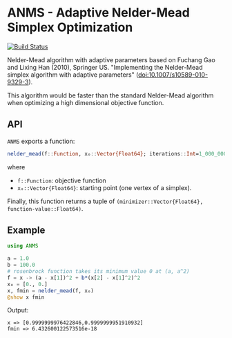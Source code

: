 # ANMS - Adaptive Nelder-Mead Simplex Optimization

[![Build Status](https://travis-ci.org/bicycle1885/ANMS.jl.svg?branch=master)](https://travis-ci.org/bicycle1885/ANMS.jl)

Nelder-Mead algorithm with adaptive parameters based on Fuchang Gao and Lixing Han (2010), Springer US. "Implementing the Nelder-Mead simplex algorithm with adaptive parameters" ([doi:10.1007/s10589-010-9329-3](http://link.springer.com/article/10.1007/s10589-010-9329-3)).

This algorithm would be faster than the standard Nelder-Mead algorithm when optimizing a high dimensional objective function.

## API

`ANMS` exports a function:

```julia
nelder_mead(f::Function, x₀::Vector{Float64}; iterations::Int=1_000_000, ftol::Float64=1.0e-8, xtol::Float64=1.0e-8)
```

where

* `f::Function`: objective function
* `x₀::Vector{Float64}`: starting point (one vertex of a simplex).

Finally, this function returns a tuple of `(minimizer::Vector{Float64}, function-value::Float64)`.


## Example

```julia
using ANMS

a = 1.0
b = 100.0
# rosenbrock function takes its minimum value 0 at (a, a^2)
f = x -> (a - x[1])^2 + b*(x[2] - x[1]^2)^2
x₀ = [0., 0.]
x, fmin = nelder_mead(f, x₀)
@show x fmin
```

Output:

    x => [0.9999999976422846,0.9999999951910932]
    fmin => 6.432600122573516e-18
